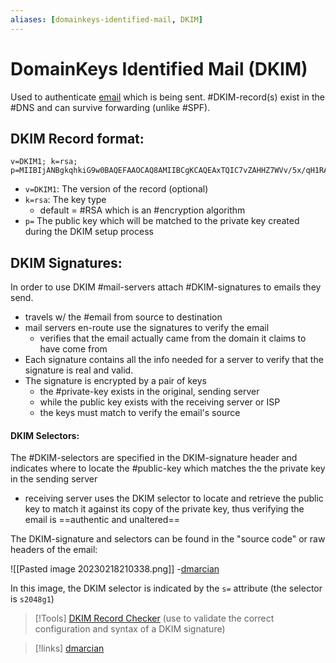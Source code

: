 ```yaml
---
aliases: [domainkeys-identified-mail, DKIM]
---
```

# DomainKeys Identified Mail (DKIM)
Used to authenticate [email](/networking/email.md) which is being sent. #DKIM-record(s) exist in the #DNS and can survive forwarding (unlike #SPF).

## DKIM Record format:
```
v=DKIM1; k=rsa; p=MIIBIjANBgkqhkiG9w0BAQEFAAOCAQ8AMIIBCgKCAQEAxTQIC7vZAHHZ7WVv/5x/qH1RAgMQI+y6Xtsn73rWOgeBQjHKbmIEIlgrebyWWFCXjmzIP0NYJrGehenmPWK5bF/TRDstbM8uVQCUWpoRAHzuhIxPSYW6k/w2+HdCECF2gnGmmw1cT6nHjfCyKGsM0On0HDvxP8I5YQIIlzNigP32n1hVnQP+UuInj0wLIdOBIWkHdnFewzGK2+qjF2wmEjx+vqHDnxdUTay5DfTGaqgA9AKjgXNjLEbKlEWvy0tj7UzQRHd24a5+2x/R4Pc7PF/y6OxAwYBZnEPO0sJwio4uqL9CYZcvaHGCLOIMwQmNTPMKGC9nt3PSjujfHUBX3wIDAQAB
```

- `v=DKIM1`: The version of the record (optional)
- `k=rsa`: The key type
	- default = #RSA which is an #encryption algorithm
- `p=` The public key which will be matched to the private key created during the DKIM setup process

## DKIM Signatures:
In order to use DKIM #mail-servers attach #DKIM-signatures to emails they send.
- travels w/ the #email from source to destination
- mail servers en-route use the signatures to verify the email
	- verifies that the email actually came from the domain it claims to have come from 
- Each signature contains all the info needed for a server to verify that the signature is real and valid.
- The signature is encrypted by a pair of keys
	- the #private-key exists in the original, sending server
	- while the public key exists with the receiving server or ISP
	- the keys must match to verify the email's source

#### DKIM Selectors:
The #DKIM-selectors are specified in the DKIM-signature header and indicates where to locate the #public-key which matches the the private key in the sending server
- receiving server uses the DKIM selector to locate and retrieve the public key to match it against its copy of the private key, thus verifying the email is ==authentic and unaltered==

The DKIM-signature and selectors can be found in the "source code" or raw headers of the email:

![[Pasted image 20230218210338.png]]
-[dmarcian](https://dmarcian.com/dkim-selectors/)

In this image, the DKIM selector is indicated by the `s=` attribute (the selector is `s2048g1`)

>[!Tools]
> [DKIM Record Checker](>https://dmarcian.com/dkim-inspector/) (use to validate the correct configuration and syntax of a DKIM signature)

>[!links]
> [dmarcian](https://dmarcian.com/dkim-selectors/)

